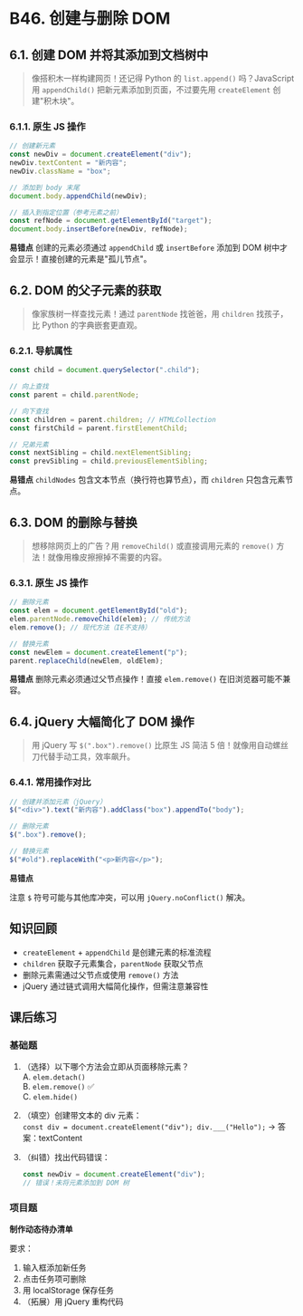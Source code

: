 # B46. 创建与删除 DOM

## 6.1. 创建 DOM 并将其添加到文档树中

> 像搭积木一样构建网页！还记得 Python 的 `list.append()` 吗？JavaScript 用 `appendChild()` 把新元素添加到页面，不过要先用 `createElement` 创建"积木块"。

### 6.1.1. 原生 JS 操作
```javascript
// 创建新元素
const newDiv = document.createElement("div");
newDiv.textContent = "新内容";
newDiv.className = "box";

// 添加到 body 末尾
document.body.appendChild(newDiv);

// 插入到指定位置（参考元素之前）
const refNode = document.getElementById("target");
document.body.insertBefore(newDiv, refNode);
```

**易错点** 创建的元素必须通过 `appendChild` 或 `insertBefore` 添加到 DOM 树中才会显示！直接创建的元素是"孤儿节点"。

## 6.2. DOM 的父子元素的获取

> 像家族树一样查找元素！通过 `parentNode` 找爸爸，用 `children` 找孩子，比 Python 的字典嵌套更直观。

### 6.2.1. 导航属性
```javascript
const child = document.querySelector(".child");

// 向上查找
const parent = child.parentNode;

// 向下查找
const children = parent.children; // HTMLCollection
const firstChild = parent.firstElementChild;

// 兄弟元素
const nextSibling = child.nextElementSibling;
const prevSibling = child.previousElementSibling;
```

**易错点** `childNodes` 包含文本节点（换行符也算节点），而 `children` 只包含元素节点。

## 6.3. DOM 的删除与替换

> 想移除网页上的广告？用 `removeChild()` 或直接调用元素的 `remove()` 方法！就像用橡皮擦擦掉不需要的内容。

### 6.3.1. 原生 JS 操作

```javascript
// 删除元素
const elem = document.getElementById("old");
elem.parentNode.removeChild(elem); // 传统方法
elem.remove(); // 现代方法（IE不支持）

// 替换元素
const newElem = document.createElement("p");
parent.replaceChild(newElem, oldElem);
```

**易错点** 删除元素必须通过父节点操作！直接 `elem.remove()` 在旧浏览器可能不兼容。

## 6.4. jQuery 大幅简化了 DOM 操作

> 用 jQuery 写 `$(".box").remove()` 比原生 JS 简洁 5 倍！就像用自动螺丝刀代替手动工具，效率飙升。

### 6.4.1. 常用操作对比

```javascript
// 创建并添加元素（jQuery）
$("<div>").text("新内容").addClass("box").appendTo("body");

// 删除元素
$(".box").remove();

// 替换元素
$("#old").replaceWith("<p>新内容</p>");
```

**易错点**

注意 `$` 符号可能与其他库冲突，可以用 `jQuery.noConflict()` 解决。

## 知识回顾

- `createElement` + `appendChild` 是创建元素的标准流程
- `children` 获取子元素集合，`parentNode` 获取父节点
- 删除元素需通过父节点或使用 `remove()` 方法
- jQuery 通过链式调用大幅简化操作，但需注意兼容性

## 课后练习

### 基础题

1. （选择）以下哪个方法会立即从页面移除元素？  
   A. `elem.detach()`  
   B. `elem.remove()` ✅  
   C. `elem.hide()`  

2. （填空）创建带文本的 div 元素：  
   `const div = document.createElement("div"); div.___("Hello");` → 答案：textContent

3. （纠错）找出代码错误：  
   ```javascript
   const newDiv = document.createElement("div");
   // 错误！未将元素添加到 DOM 树
   ```

### 项目题

**制作动态待办清单**

要求：
1. 输入框添加新任务
2. 点击任务项可删除
3. 用 localStorage 保存任务
4. （拓展）用 jQuery 重构代码
